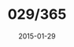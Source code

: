 ---
title:  "029/365"
date:   2015-01-29
thumbnail-path: "thumbnails/thumbnail-29.jpg"
full-path: "full-size/full-size-29.jpg"
short-description: ""
---